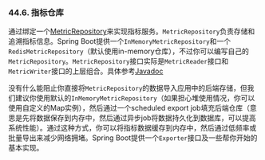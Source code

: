 ### 44.6. 指标仓库

通过绑定一个[MetricRepository](http://github.com/spring-projects/spring-boot/tree/master/spring-boot-actuator/src/main/java/org/springframework/boot/actuate/metrics/repository/MetricRepository.java)来实现指标服务。`MetricRepository`负责存储和追溯指标信息。Spring Boot提供一个`InMemoryMetricRepository`和一个`RedisMetricRepository`（默认使用in-memory仓库），不过你可以编写自己的`MetricRepository`。`MetricRepository`接口实际是`MetricReader`接口和`MetricWriter`接口的上层组合。具体参考[Javadoc](http://docs.spring.io/spring-boot/docs/1.3.0.BUILD-SNAPSHOT/api/org/springframework/boot/actuate/metrics/repository/MetricRepository.html)

没有什么能阻止你直接将`MetricRepository`的数据导入应用中的后端存储，但我们建议你使用默认的`InMemoryMetricRepository`（如果担心堆使用情况，你可以使用自定义的Map实例），然后通过一个scheduled export job填充后端仓库（意思是先将数据保存到内存中，然后通过异步job将数据持久化到数据库，可以提高系统性能）。通过这种方式，你可以将指标数据缓存到内存中，然后通过低频率或批量导出来减少网络拥堵。Spring Boot提供一个`Exporter`接口及一些帮你开始的基本实现。
